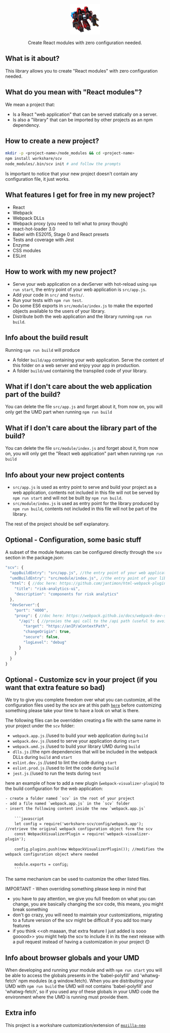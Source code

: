<p align="center">
  <img src="scv.jpeg" height="96" />
</p>

<p align="center">Create React modules with zero configuration needed.</p>

## What is it about?

This library allows you to create "React modules" with zero configuration needed.

## What do you mean with "React modules"?

We mean a project that:

- Is a React "web application" that can be served statically on a server.
- Is also a "library" that can be imported by other projects as an npm dependency.

## How to create a new project?

```bash
mkdir -p <project-name>/node_modules && cd <project-name>
npm install workshare/scv
node_modules/.bin/scv init # and follow the prompts
```

Is important to notice that your new project doesn't contain any configuration file, it just works.

## What features I get for free in my new project?

- React
- Webpack
- Webpack DLLs
- Webpack proxy (you need to tell what to proxy though)
- react-hot-loader 3.0
- Babel with ES2015, Stage 0 and React presets
- Tests and coverage with Jest
- Enzyme
- CSS modules
- ESLint

## How to work with my new project?

- Serve your web application on a devServer with hot-reload using `npm run start`, the entry point of your web application is `src/app.js`.
- Add your code in `src/` and `tests/`.
- Run your tests with `npm run test`.
- Do some ES6 exports in `src/module/index.js` to make the exported objects available to the users of your library.
- Distribute both the web application and the library running `npm run build`.

## Info about the build result

Running `npm run build` will produce

- A folder `build/app` containing your web application. Serve the content of this folder on a web server and enjoy your app in production.
- A folder `build/umd` containing the transpiled code of your library.

## What if I don't care about the web application part of the build?

You can delete the file `src/app.js` and forget about it, from now on, you will only get the UMD part when running `npm run build`

## What if I don't care about the library part of the build?

You can delete the file `src/module/index.js` and forget about it, from now on, you will only get the "React web application" part when running `npm run build`

## Info about your new project contents

- `src/app.js` is used as entry point to serve and build your project as a web application, contents not included in this file will not be served by `npm run start` and will not be built by `npm run build`.
- `src/module/index.js` is used as entry point for the library produced by `npm run build`, contents not included in this file will not be part of the library.

The rest of the project should be self explanatory.

## Optional - Configuration, some basic stuff

A subset of the module features can be configured directly through the `scv` section in the package.json:

```javascript
"scv": {
  "appBuildEntry": "src/app.js", //the entry point of your web application
  "umdBuildEntry": "src/module/index.js", //the entry point of your library
  "html": { //doc here: https://github.com/jantimon/html-webpack-plugin#configuration
    "title": "risk-analytics-ui",
    "description": "components for risk analytics"
  },
  "devServer":{
    "port": "4000",
    "proxy": { //doc here: https://webpack.github.io/docs/webpack-dev-server.html#proxy
      "/api": { //proxies the api call to the /api path (useful to avoid CORS during development)
        "target": "https://anIP/aContextPath",
        "changeOrigin": true,
        "secure": false,
        "logLevel": "debug"
      }
    }
  }
}
```

## Optional - Customize scv in your project (if you want that extra feature so bad)

We try to give you complete freedom over what you can customize, all the configuration files used by the scv are at this path [`here`](https://github.com/workshare/scv/tree/master/config) before customizing something please take your time to have a look on what is there.

The following files can be overridden creating a file with the same name in your project under the `scv` folder:

- `webpack.app.js` //used to build your web application during `build`
- `webpack.dev.js` //used to serve your application during `start`
- `webpack.umd.js` //used to build your library UMD during `build`
- `dlls.js` //the npm dependencies that will be included in the webpack DLLs during `build` and `start`
- `eslint.dev.js` //used to lint the code during `start`
- `eslint.prod.js` //used to lint the code during `build`
- `jest.js` //used to run the tests during `test`

here an example of how to add a new plugin (`webpack-visualizer-plugin`) to the build configuration for the web application:

    - create a folder named `scv` in the root of your project
    - add a file named `webpack.app.js` in the `scv` folder
    - insert the following content inside the new `webpack.app.js`

        ```javascript
        let config = require('workshare-scv/config/webpack.app'); //retrieve the original webpack configuration object form the scv
        const WebpackVisualizerPlugin = require('webpack-visualizer-plugin');

        config.plugins.push(new WebpackVisualizerPlugin()); //modifies the webpack configuration object where needed

        module.exports = config;
        ```

The same mechanism can be used to customize the other listed files.

IMPORTANT - When overriding something please keep in mind that

- you have to pay attention, we give you full freedom on what you can change, you are basically changing the scv code, this means, you might break something
- don't go crazy, you will need to maintain your customizations, migrating to a future version of the scv might be difficult if you add too many features
- if you think <<oh maaaan, that extra feature I just added is sooo gooood>> you might help the scv to include it in its the next release with a pull request instead of having a customization in your project 😊

## Info about browser globals and your UMD

When developing and running your module and with `npm run start` you will be able to access the globals presents in the 'babel-polyfill' and 'whatwg-fetch' npm modules (e.g window.fetch).
When you are distributing your UMD with `npm run build` the UMD will not contains 'babel-polyfill' and 'whatwg-fetch', so if you used any of these globals in your UMD code the environment where the UMD is running must provide them.

## Extra info

This project is a workshare customization/extension of [`mozilla-neo`](https://github.com/mozilla/neo/)
